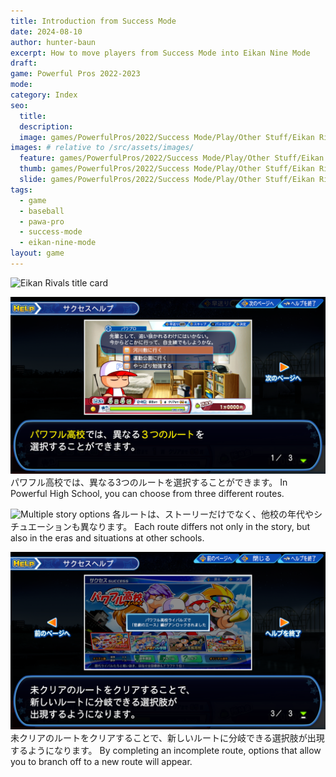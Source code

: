 ```yaml
---
title: Introduction from Success Mode
date: 2024-08-10
author: hunter-baun
excerpt: How to move players from Success Mode into Eikan Nine Mode
draft: 
game: Powerful Pros 2022-2023
mode: 
category: Index
seo:
  title:
  description:
  image: games/PowerfulPros/2022/Success Mode/Play/Other Stuff/Eikan Rivals/title card.png
images: # relative to /src/assets/images/
  feature: games/PowerfulPros/2022/Success Mode/Play/Other Stuff/Eikan Rivals/title card.png
  thumb: games/PowerfulPros/2022/Success Mode/Play/Other Stuff/Eikan Rivals/title card.png
  slide: games/PowerfulPros/2022/Success Mode/Play/Other Stuff/Eikan Rivals/title card.png
tags:
  - game
  - baseball
  - pawa-pro
  - success-mode
  - eikan-nine-mode
layout: game
---
```

![Eikan Rivals title card](</assets/images/games/PowerfulPros/2022/Success Mode/Play/Other Stuff/Eikan Rivals/title card.png>)

![The three routes](</assets/images/games/PowerfulPros/2022/Success Mode/Play/Other Stuff/Eikan Rivals/1.png>)
パワフル高校では、異なる3つのルートを選択することができます。
In Powerful High School, you can choose from three different routes.

![Multiple story options](</assets/images/games/PowerfulPros/2022/Success Mode/Play/Other Stuff/Eikan Rivals/2.png>)
各ルートは、ストーリーだけでなく、他校の年代やシチュエーションも異なります。
Each route differs not only in the story, but also in the eras and situations at other schools.

![Unlocking additional stories](</assets/images/games/PowerfulPros/2022/Success Mode/Play/Other Stuff/Eikan Rivals/3.png>)
未クリアのルートをクリアすることで、新しいルートに分岐できる選択肢が出現するようになります。
By completing an incomplete route, options that allow you to branch off to a new route will appear.
